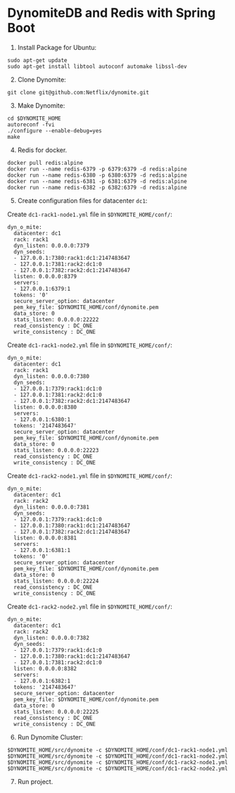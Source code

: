 # DynomiteDB and Redis with Spring Boot

1. Install Package for Ubuntu:
```
sudo apt-get update
sudo apt-get install libtool autoconf automake libssl-dev
```

2. Clone Dynomite:
```
git clone git@github.com:Netflix/dynomite.git
```

3. Make Dynomite:
```
cd $DYNOMITE_HOME
autoreconf -fvi
./configure --enable-debug=yes
make
```

4. Redis for docker.
```
docker pull redis:alpine
docker run --name redis-6379 -p 6379:6379 -d redis:alpine
docker run --name redis-6380 -p 6380:6379 -d redis:alpine
docker run --name redis-6381 -p 6381:6379 -d redis:alpine
docker run --name redis-6382 -p 6382:6379 -d redis:alpine
```

5. Create configuration files for datacenter `dc1`:

Create `dc1-rack1-node1.yml` file in `$DYNOMITE_HOME/conf/`:
```
dyn_o_mite:
  datacenter: dc1
  rack: rack1
  dyn_listen: 0.0.0.0:7379
  dyn_seeds:
  - 127.0.0.1:7380:rack1:dc1:2147483647
  - 127.0.0.1:7381:rack2:dc1:0
  - 127.0.0.1:7382:rack2:dc1:2147483647
  listen: 0.0.0.0:8379
  servers:
  - 127.0.0.1:6379:1
  tokens: '0'
  secure_server_option: datacenter
  pem_key_file: $DYNOMITE_HOME/conf/dynomite.pem
  data_store: 0
  stats_listen: 0.0.0.0:22222
  read_consistency : DC_ONE
  write_consistency : DC_ONE
```

Create `dc1-rack1-node2.yml` file in `$DYNOMITE_HOME/conf/`:
```
dyn_o_mite:
  datacenter: dc1
  rack: rack1
  dyn_listen: 0.0.0.0:7380
  dyn_seeds:
  - 127.0.0.1:7379:rack1:dc1:0
  - 127.0.0.1:7381:rack2:dc1:0
  - 127.0.0.1:7382:rack2:dc1:2147483647
  listen: 0.0.0.0:8380
  servers:
  - 127.0.0.1:6380:1
  tokens: '2147483647'
  secure_server_option: datacenter
  pem_key_file: $DYNOMITE_HOME/conf/dynomite.pem
  data_store: 0
  stats_listen: 0.0.0.0:22223
  read_consistency : DC_ONE
  write_consistency : DC_ONE
```

Create `dc1-rack2-node1.yml` file in `$DYNOMITE_HOME/conf/`:
```
dyn_o_mite:
  datacenter: dc1
  rack: rack2
  dyn_listen: 0.0.0.0:7381
  dyn_seeds:
  - 127.0.0.1:7379:rack1:dc1:0
  - 127.0.0.1:7380:rack1:dc1:2147483647
  - 127.0.0.1:7382:rack2:dc1:2147483647
  listen: 0.0.0.0:8381
  servers:
  - 127.0.0.1:6381:1
  tokens: '0'
  secure_server_option: datacenter
  pem_key_file: $DYNOMITE_HOME/conf/dynomite.pem
  data_store: 0
  stats_listen: 0.0.0.0:22224
  read_consistency : DC_ONE
  write_consistency : DC_ONE
```

Create `dc1-rack2-node2.yml` file in `$DYNOMITE_HOME/conf/`:
```
dyn_o_mite:
  datacenter: dc1
  rack: rack2
  dyn_listen: 0.0.0.0:7382
  dyn_seeds:
  - 127.0.0.1:7379:rack1:dc1:0
  - 127.0.0.1:7380:rack1:dc1:2147483647
  - 127.0.0.1:7381:rack2:dc1:0
  listen: 0.0.0.0:8382
  servers:
  - 127.0.0.1:6382:1
  tokens: '2147483647'
  secure_server_option: datacenter
  pem_key_file: $DYNOMITE_HOME/conf/dynomite.pem
  data_store: 0
  stats_listen: 0.0.0.0:22225
  read_consistency : DC_ONE
  write_consistency : DC_ONE
```

6. Run Dynomite Cluster:
```
$DYNOMITE_HOME/src/dynomite -c $DYNOMITE_HOME/conf/dc1-rack1-node1.yml
$DYNOMITE_HOME/src/dynomite -c $DYNOMITE_HOME/conf/dc1-rack1-node2.yml
$DYNOMITE_HOME/src/dynomite -c $DYNOMITE_HOME/conf/dc1-rack2-node1.yml
$DYNOMITE_HOME/src/dynomite -c $DYNOMITE_HOME/conf/dc1-rack2-node2.yml
```

7. Run project.